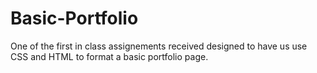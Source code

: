 # Basic-Portfolio
One of the first in class assignements received designed to have us use CSS and HTML to format a basic portfolio page. 
